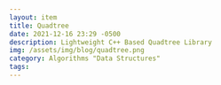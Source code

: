 ```yaml
---
layout: item
title: Quadtree
date: 2021-12-16 23:29 -0500
description: Lightweight C++ Based Quadtree Library
img: /assets/img/blog/quadtree.png
category: Algorithms "Data Structures"
tags:
---
```

